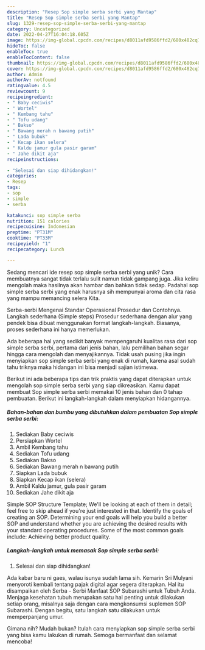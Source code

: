 ```yaml
---
description: "Resep Sop simple serba serbi yang Mantap"
title: "Resep Sop simple serba serbi yang Mantap"
slug: 1329-resep-sop-simple-serba-serbi-yang-mantap
category: Uncategorized
date: 2022-04-27T16:04:18.605Z
image: https://img-global.cpcdn.com/recipes/d8011afd9586ffd2/680x482cq70/sop-simple-serba-serbi-foto-resep-utama.jpg
hideToc: false
enableToc: true
enableTocContent: false
thumbnail: https://img-global.cpcdn.com/recipes/d8011afd9586ffd2/680x482cq70/sop-simple-serba-serbi-foto-resep-utama.jpg
cover: https://img-global.cpcdn.com/recipes/d8011afd9586ffd2/680x482cq70/sop-simple-serba-serbi-foto-resep-utama.jpg
author: Admin
authorAv: notfound
ratingvalue: 4.5
reviewcount: 9
recipeingredient:
- " Baby ceciwis"
- " Wortel"
- " Kembang tahu"
- " Tofu udang"
- " Bakso"
- " Bawang merah n bawang putih"
- " Lada bubuk"
- " Kecap ikan selera"
- " Kaldu jamur gula pasir garam"
- " Jahe dikit aja"
recipeinstructions:

- "Selesai dan siap dihidangkan!"
categories:
- Resep
tags:
- sop
- simple
- serba

katakunci: sop simple serba 
nutrition: 151 calories
recipecuisine: Indonesian
preptime: "PT31M"
cooktime: "PT33M"
recipeyield: "1"
recipecategory: Lunch

---
```





Sedang mencari ide resep sop simple serba serbi yang unik? Cara membuatnya sangat tidak terlalu sulit namun tidak gampang juga. Jika keliru mengolah maka hasilnya akan hambar dan bahkan tidak sedap. Padahal sop simple serba serbi yang enak harusnya sih mempunyai aroma dan cita rasa yang mampu memancing selera Kita.





Serba-serbi Mengenai Standar Operasional Prosedur dan Contohnya. Langkah sederhana (Simple steps) Prosedur sederhana dengan alur yang pendek bisa dibuat menggunakan format langkah-langkah. Biasanya, proses sederhana ini hanya memerlukan.

Ada beberapa hal yang sedikit banyak mempengaruhi kualitas rasa dari sop simple serba serbi, pertama dari jenis bahan, lalu pemilihan bahan segar hingga cara mengolah dan menyajikannya. Tidak usah pusing jika ingin menyiapkan sop simple serba serbi yang enak di rumah, karena asal sudah tahu triknya maka hidangan ini bisa menjadi sajian istimewa.






Berikut ini ada beberapa tips dan trik praktis yang dapat diterapkan untuk mengolah sop simple serba serbi yang siap dikreasikan. Kamu dapat membuat Sop simple serba serbi memakai 10 jenis bahan dan 0 tahap pembuatan. Berikut ini langkah-langkah dalam menyiapkan hidangannya.

<!--inarticleads1-->

##### Bahan-bahan dan bumbu yang dibutuhkan dalam pembuatan Sop simple serba serbi:

1. Sediakan  Baby ceciwis
1. Persiapkan  Wortel
1. Ambil  Kembang tahu
1. Sediakan  Tofu udang
1. Sediakan  Bakso
1. Sediakan  Bawang merah n bawang putih
1. Siapkan  Lada bubuk
1. Siapkan  Kecap ikan (selera)
1. Ambil  Kaldu jamur, gula pasir garam
1. Sediakan  Jahe dikit aja


Simple SOP Structure Template; We&#39;ll be looking at each of them in detail; feel free to skip ahead if you&#39;re just interested in that. Identify the goals of creating an SOP. Determining your end goals will help you build a better SOP and understand whether you are achieving the desired results with your standard operating procedures. Some of the most common goals include: Achieving better product quality. 

<!--inarticleads2-->

##### Langkah-langkah untuk memasak Sop simple serba serbi:


1. Selesai dan siap dihidangkan!

Ada kabar baru ni gaes, walau isunya sudah lama sih. Kemarin Sri Mulyani menyoroti kembali tentang pajak digital agar segera diterapkan. Hal itu disampaikan oleh Serba - Serbi Manfaat SOP Subarashi untuk Tubuh Anda. Menjaga kesehatan tubuh merupakan satu hal penting untuk dilakukan setiap orang, misalnya saja dengan cara mengkonsumsi suplemen SOP Subarashi. Dengan begitu, satu langkah satu dilakukan untuk memperpanjang umur. 

Gimana nih? Mudah bukan? Itulah cara menyiapkan sop simple serba serbi yang bisa kamu lakukan di rumah. Semoga bermanfaat dan selamat mencoba!
